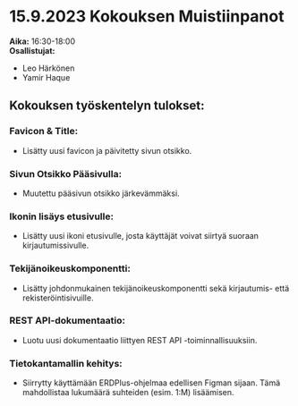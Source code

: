 # 15.9.2023 Kokouksen Muistiinpanot
**Aika:** 16:30-18:00  
**Osallistujat:** 
- Leo Härkönen
- Yamir Haque

## Kokouksen työskentelyn tulokset:

### Favicon & Title:
- Lisätty uusi favicon ja päivitetty sivun otsikko.

### Sivun Otsikko Pääsivulla:
- Muutettu pääsivun otsikko järkevämmäksi.

### Ikonin lisäys etusivulle:
- Lisätty uusi ikoni etusivulle, josta käyttäjät voivat siirtyä suoraan kirjautumissivulle.

### Tekijänoikeuskomponentti:
- Lisätty johdonmukainen tekijänoikeuskomponentti sekä kirjautumis- että rekisteröintisivuille.

### REST API-dokumentaatio:
- Luotu uusi dokumentaatio liittyen REST API -toiminnallisuuksiin.

### Tietokantamallin kehitys:
- Siirrytty käyttämään ERDPlus-ohjelmaa edellisen Figman sijaan. Tämä mahdollistaa lukumäärä suhteiden (esim. 1:M) lisäämisen. 
